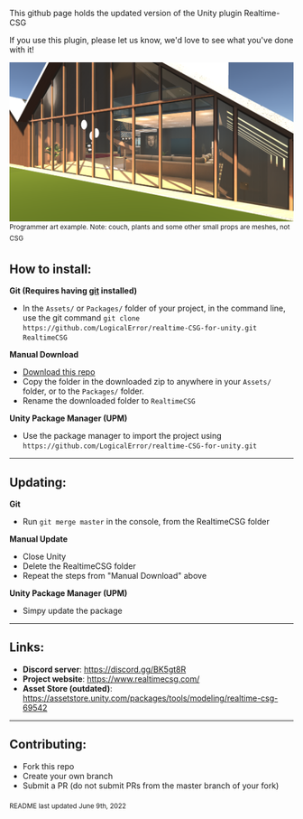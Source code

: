 This github page holds the updated version of the Unity plugin Realtime-CSG

If you use this plugin, please let us know, we'd love to see what you've done with it!

![Example](Readme/Images/house_view.png)
<sup>Programmer art example. Note: couch, plants and some other small props are meshes, not CSG</sup>


**How to install**:
---
**Git (Requires having [git](https://git-scm.com/) installed)**

* In the `Assets/` or `Packages/` folder of your project, in the command line, use the git command `git clone https://github.com/LogicalError/realtime-CSG-for-unity.git RealtimeCSG`

**Manual Download**

* [Download this repo](https://github.com/LogicalError/realtime-CSG-for-unity/archive/refs/heads/master.zip)
* Copy the folder in the downloaded zip to anywhere in your `Assets/` folder, or to the `Packages/` folder.
* Rename the downloaded folder to `RealtimeCSG`

**Unity Package Manager (UPM)**

* Use the package manager to import the project using `https://github.com/LogicalError/realtime-CSG-for-unity.git`

---

**Updating:**
---
**Git**

* Run `git merge master` in the console, from the RealtimeCSG folder

**Manual Update**
* Close Unity
* Delete the RealtimeCSG folder
* Repeat the steps from "Manual Download" above

**Unity Package Manager (UPM)**
* Simpy update the package

---

**Links:**
---

* **Discord server**: https://discord.gg/BK5gt8R
* **Project website**: https://www.realtimecsg.com/
* **Asset Store (outdated)**: https://assetstore.unity.com/packages/tools/modeling/realtime-csg-69542

---

**Contributing:**
---

* Fork this repo
* Create your own branch
* Submit a PR (do not submit PRs from the master branch of your fork)

<sub>README last updated June 9th, 2022</sup>
